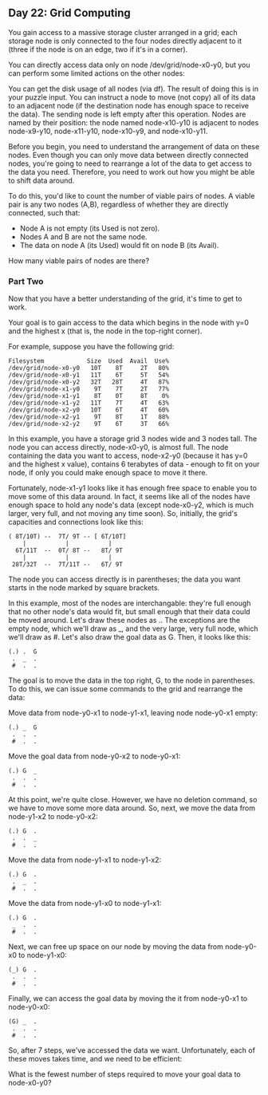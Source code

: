 ## Day 22: Grid Computing

You gain access to a massive storage cluster arranged in a grid; each storage node is only connected to the four nodes directly adjacent to it (three if the node is on an edge, two if it's in a corner).

You can directly access data only on node /dev/grid/node-x0-y0, but you can perform some limited actions on the other nodes:

You can get the disk usage of all nodes (via df). The result of doing this is in your puzzle input.
You can instruct a node to move (not copy) all of its data to an adjacent node (if the destination node has enough space to receive the data). The sending node is left empty after this operation.
Nodes are named by their position: the node named node-x10-y10 is adjacent to nodes node-x9-y10, node-x11-y10, node-x10-y9, and node-x10-y11.

Before you begin, you need to understand the arrangement of data on these nodes. Even though you can only move data between directly connected nodes, you're going to need to rearrange a lot of the data to get access to the data you need. Therefore, you need to work out how you might be able to shift data around.

To do this, you'd like to count the number of viable pairs of nodes. A viable pair is any two nodes (A,B), regardless of whether they are directly connected, such that:

* Node A is not empty (its Used is not zero).
* Nodes A and B are not the same node.
* The data on node A (its Used) would fit on node B (its Avail).

How many viable pairs of nodes are there?

### Part Two

Now that you have a better understanding of the grid, it's time to get to work.

Your goal is to gain access to the data which begins in the node with y=0 and the highest x (that is, the node in the top-right corner).

For example, suppose you have the following grid:

```
Filesystem            Size  Used  Avail  Use%
/dev/grid/node-x0-y0   10T    8T     2T   80%
/dev/grid/node-x0-y1   11T    6T     5T   54%
/dev/grid/node-x0-y2   32T   28T     4T   87%
/dev/grid/node-x1-y0    9T    7T     2T   77%
/dev/grid/node-x1-y1    8T    0T     8T    0%
/dev/grid/node-x1-y2   11T    7T     4T   63%
/dev/grid/node-x2-y0   10T    6T     4T   60%
/dev/grid/node-x2-y1    9T    8T     1T   88%
/dev/grid/node-x2-y2    9T    6T     3T   66%
```

In this example, you have a storage grid 3 nodes wide and 3 nodes tall. The node you can access directly, node-x0-y0, is almost full. The node containing the data you want to access, node-x2-y0 (because it has y=0 and the highest x value), contains 6 terabytes of data - enough to fit on your node, if only you could make enough space to move it there.

Fortunately, node-x1-y1 looks like it has enough free space to enable you to move some of this data around. In fact, it seems like all of the nodes have enough space to hold any node's data (except node-x0-y2, which is much larger, very full, and not moving any time soon). So, initially, the grid's capacities and connections look like this:

```
( 8T/10T) --  7T/ 9T -- [ 6T/10T]
    |           |           |
  6T/11T  --  0T/ 8T --   8T/ 9T
    |           |           |
 28T/32T  --  7T/11T --   6T/ 9T
```

The node you can access directly is in parentheses; the data you want starts in the node marked by square brackets.

In this example, most of the nodes are interchangable: they're full enough that no other node's data would fit, but small enough that their data could be moved around. Let's draw these nodes as .. The exceptions are the empty node, which we'll draw as _, and the very large, very full node, which we'll draw as #. Let's also draw the goal data as G. Then, it looks like this:

```
(.) .  G
 .  _  .
 #  .  .
```

The goal is to move the data in the top right, G, to the node in parentheses. To do this, we can issue some commands to the grid and rearrange the data:

Move data from node-y0-x1 to node-y1-x1, leaving node node-y0-x1 empty:

```
(.) _  G
 .  .  .
 #  .  .
```

Move the goal data from node-y0-x2 to node-y0-x1:

```
(.) G  _
 .  .  .
 #  .  .
```

At this point, we're quite close. However, we have no deletion command, so we have to move some more data around. So, next, we move the data from node-y1-x2 to node-y0-x2:

```
(.) G  .
 .  .  _
 #  .  .
```

Move the data from node-y1-x1 to node-y1-x2:

```
(.) G  .
 .  _  .
 #  .  .
```

Move the data from node-y1-x0 to node-y1-x1:

```
(.) G  .
 _  .  .
 #  .  .
```

Next, we can free up space on our node by moving the data from node-y0-x0 to node-y1-x0:

```
(_) G  .
 .  .  .
 #  .  .
```

Finally, we can access the goal data by moving the it from node-y0-x1 to node-y0-x0:

```
(G) _  .
 .  .  .
 #  .  .
```

So, after 7 steps, we've accessed the data we want. Unfortunately, each of these moves takes time, and we need to be efficient:

What is the fewest number of steps required to move your goal data to node-x0-y0?